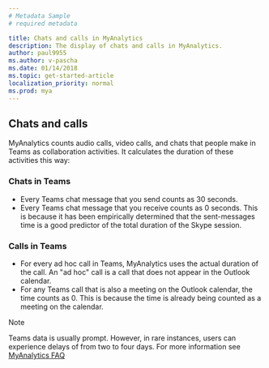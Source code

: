 ```yaml
---
# Metadata Sample
# required metadata

title: Chats and calls in MyAnalytics
description: The display of chats and calls in MyAnalytics. 
author: paul9955
ms.author: v-pascha
ms.date: 01/14/2018
ms.topic: get-started-article
localization_priority: normal 
ms.prod: mya
---
```


## Chats and calls

MyAnalytics counts audio calls, video calls, and chats that people make in Teams as collaboration activities. It calculates the duration of these activities this way: 

### Chats in Teams

 * Every Teams chat message that you send counts as 30 seconds.
 * Every Teams chat message that you receive counts as 0 seconds. This is because it has been empirically determined that the sent-messages time is a good predictor of the total duration of the Skype session.

### Calls in Teams

 * For every ad hoc call in Teams, MyAnalytics uses the actual duration of the call. An "ad hoc" call is a call that does not appear in the Outlook calendar. 
 * For any Teams call that is also a meeting on the Outlook calendar, the time counts as 0. This is because the time is already being counted as a meeting on the calendar.


  >[!Note]
  > Teams data is usually prompt. However, in rare instances, users can experience delays of from two to four days. For more information see [MyAnalytics FAQ](../../Overview/MyA-faq.md)